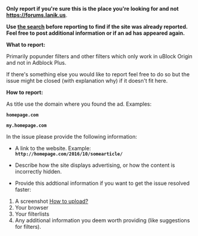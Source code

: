 **Only report if you're sure this is the place you're looking for and not https://forums.lanik.us**.

**Use [the search](https://github.com/IDKwhattoputhere/uBlock-Filters-Plus/search?q=&type=Issues&utf8=%E2%9C%93) before reporting to find if the site was already reported. Feel free to post additional information or if an ad has appeared again.**

**What to report:**

Primarily popunder filters and other filters which only work in uBlock Origin and not in Adblock Plus.

If there's something else you would like to report feel free to do so but the issue might be closed (with explanation why) if it doesn't fit here.

**How to report:**

As title use the domain where you found the ad. Examples:

**`homepage.com`**

**`my.homepage.com`**

In the issue please provide the following information:

- A link to the website. Example: **`http://homepage.com/2016/10/somearticle/`**

- Describe how the site displays advertising, or how the content is incorrectly hidden.

- Provide this addtional information if you want to get the issue resolved faster:

1. A screenshot
[How to upload?](https://help.github.com/assets/images/help/pull_requests/dragging_images.gif)
2. Your browser
3. Your filterlists
4. Any additional information you deem worth providing (like suggestions for filters).
